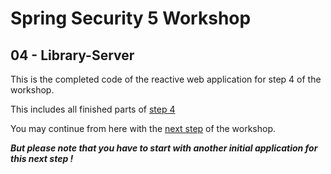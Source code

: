 # Spring Security 5 Workshop

## 04 - Library-Server

This is the completed code of the reactive web application for step 4 of the workshop.

This includes all finished parts of [step 4](https://andifalk.github.io/reactive-spring-security-5-workshop/#_step_4_security_testing)

You may continue from here with the [next step](https://andifalk.github.io/reactive-spring-security-5-workshop/#_step_5_oauth2_login_client) of the workshop.

***But please note that you have to start with another initial application for this next step !***
